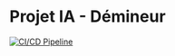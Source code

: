 # Projet IA - Démineur

[![CI/CD Pipeline](https://github.com/leo-jcq/projet-ia/actions/workflows/deploy.yml/badge.svg)](https://github.com/leo-jcq/projet-ia/actions/workflows/deploy.yml)